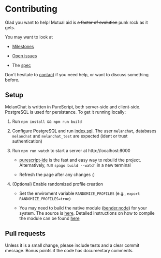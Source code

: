# Contributing

Glad you want to help! Mutual aid is ~~a factor of evolution~~ punk rock as it gets.

You may want to look at

* [Milestones](https://github.com/easafe/melanchat/milestones)

* [Open issues](https://github.com/easafe/melanchat/issues)

* The [spec](docs/README.md)

Don't hesitate to [contact](https://github.com/easafe) if you need help, or want to discuss something before.

## Setup

MelanChat is written in PureScript, both server-side and client-side. PostgreSQL is used for persistance. To get it running locally:

1. Run `npm install && npm run build`

2. Configure PostgreSQL and run [index.sql](src/Server/sql/index.sql). The user `melanchat`, databases `melanchat` and `melanchat_test` are expected (ident or trust authentication)

3. Run `npm run watch` to start a server at http://localhost:8000

    * [purescript-ide](https://github.com/nwolverson/vscode-ide-purescript) is the fast and easy way to rebuild the project. Alternatively, run `spago build --watch` in a new terminal

    * Refresh the page after any changes :)

4. (Optional) Enable randomized profile creation

    * Set the enviroment variable `RANDOMIZE_PROFILES` (e.g., `export RANDOMIZE_PROFILES=true`)

    * You may need to build the native module ([bender.node](bender.node)) for your system. The source is [here](https://github.com/melanchat/bender). Detailed instructions on how to compile the module can be found [here](https://neon-bindings.com)

## Pull requests

Unless it is a small change, please include tests and a clear commit message. Bonus points if the code has documentary comments.
